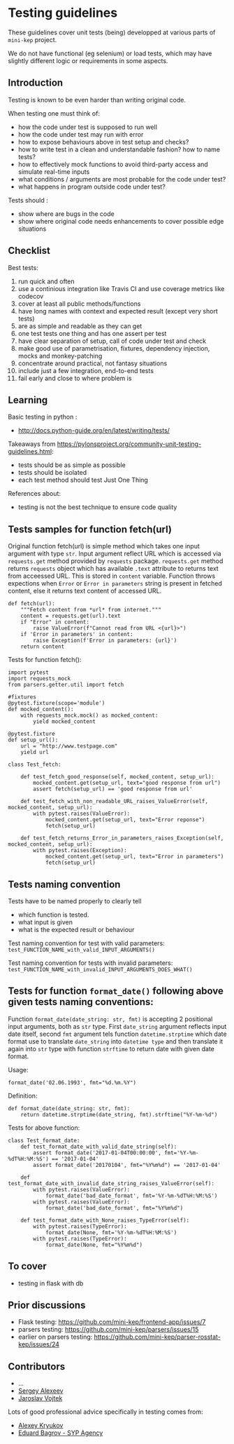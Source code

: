 Testing guidelines
==================

These guidelines cover unit tests (being) developped at various parts of ```mini-kep``` project.

We do not have functional (eg selenium) or load tests, which may have slightly different logic 
or requirements in some aspects. 

Introduction
------------

Testing is known to be even harder than writing original code. 

When testing one must think of: 
- how the code under test is supposed to run well 
- how the code under test may run with error
- how to expose behaviours above in test setup and checks?
- how to write test in a clean and understandable fashion? how to name tests?
- how to effectively mock functions to avoid third-party access and simulate real-time inputs 
- what conditions / arguments are most probable for the code under test?
- what happens in program outside code under test?

Tests should :
- show where are bugs in the code
- show where original code needs enhancements to cover possible edge situations

Checklist
----------

Best tests:
1. run quick and often
2. use a continious integration like Travis CI and use coverage metrics like codecov 
3. cover at least all public methods/functions
4. have long names with context and expected result (except very short tests)
5. are as simple and readable as they can get 
6. one test tests one thing and has one assert per test
7. have clear separation of setup, call of code under test and check 
8. make good use of parametrisation, fixtures, dependency injection, mocks and monkey-patching
9. concentrate around practical, not fantasy situations  
10. include just a few integration, end-to-end tests
11. fail early and close to where problem is

Learning
--------
Basic testing in python :
- <http://docs.python-guide.org/en/latest/writing/tests/>

Takeaways from <https://pylonsproject.org/community-unit-testing-guidelines.html>:
- tests should be as simple as possible
- tests should be isolated
- each test method should test Just One Thing

References about:
- testing is not the best technique to ensure code quality

Tests samples for function fetch(url)
-----------------------------------
Original function fetch(url) is simple method which takes one input argument with type ```str```. Input argument reflect URL which is accessed via ```requests.get``` method provided by ```requests``` package. ```requests.get``` method returns ```requests``` object which has available ```.text``` attribute to returns text from acceessed URL. This is stored in ```content``` variable. Function throws expections when ```Error``` or ```Error in parameters``` string is present in fetched content, else it returns text content of accessed URL.

```
def fetch(url):
    """Fetch content from *url* from internet."""
    content = requests.get(url).text
    if "Error" in content:
        raise ValueError(f"Cannot read from URL <{url}>")
    if 'Error in parameters' in content:
        raise Exception(f'Error in parameters: {url}')
    return content
```
Tests for function fetch():
```
import pytest
import requests_mock
from parsers.getter.util import fetch

#fixtures
@pytest.fixture(scope='module')
def mocked_content():
    with requests_mock.mock() as mocked_content:
        yield mocked_content

@pytest.fixture
def setup_url():
    url = "http://www.testpage.com"
    yield url

class Test_fetch:

    def test_fetch_good_response(self, mocked_content, setup_url):
        mocked_content.get(setup_url, text="good response from url")
        assert fetch(setup_url) == 'good response from url'

    def test_fetch_with_non_readable_URL_raises_ValueError(self, mocked_content, setup_url):
        with pytest.raises(ValueError):
            mocked_content.get(setup_url, text="Error reponse")
            fetch(setup_url)

    def test_fetch_returns_Error_in_parameters_raises_Exception(self, mocked_content, setup_url):
        with pytest.raises(Exception):
            mocked_content.get(setup_url, text="Error in parameters")
            fetch(setup_url)
```
Tests naming convention
-----------------------
Tests have to be named properly to clearly tell
- which function is tested.
- what input is given
- what is the expected result or behaviour

Test naming convention for test with valid parameters:
```test_FUNCTION_NAME_with_valid_INPUT_ARGUMENTS()```

Test naming convention for tests with invalid parameters:
```test_FUNCTION_NAME_with_invalid_INPUT_ARGUMENTS_DOES_WHAT()```

Tests for function ```format_date()``` following above given tests naming conventions:
--------------------------------------------------------------------------------------

Function ```format_date(date_string: str, fmt)``` is accepting 2 positional input arguments, both as ```str``` type. First ```date_string``` argument reflects input date itself, second ```fmt``` argument tels function ```datetime.strptime``` which date format use to translate ```date_string``` into ```datetime type``` and then translate it again into ```str``` type with function ```strftime``` to return date with given date format. 

Usage:

```format_date('02.06.1993', fmt="%d.%m.%Y")```

Definition:

```
def format_date(date_string: str, fmt):
    return datetime.strptime(date_string, fmt).strftime("%Y-%m-%d")
```
Tests for above function:
```
class Test_format_date:
    def test_format_date_with_valid_date_string(self):
        assert format_date('2017-01-04T00:00:00', fmt='%Y-%m-%dT%H:%M:%S') == '2017-01-04'
        assert format_date('20170104', fmt="%Y%m%d") == '2017-01-04'

    def test_format_date_with_invalid_date_string_raises_ValueError(self):
        with pytest.raises(ValueError):
            format_date('bad_date_format', fmt='%Y-%m-%dT%H:%M:%S')
        with pytest.raises(ValueError):
            format_date('bad_date_format', fmt="%Y%m%d")

    def test_format_date_with_None_raises_TypeError(self):
        with pytest.raises(TypeError):
            format_date(None, fmt='%Y-%m-%dT%H:%M:%S')
        with pytest.raises(TypeError):
            format_date(None, fmt="%Y%m%d")
```


To cover 
--------
- testing in flask with db

Prior discussions
-----------------
- Flask testing: <https://github.com/mini-kep/frontend-app/issues/7>
- parsers testing: <https://github.com/mini-kep/parsers/issues/15>
- earlier on parsers testing: <https://github.com/mini-kep/parser-rosstat-kep/issues/24>


Contributors 
------------
- ...
- [Sergey Alexeev](https://www.upwork.com/freelancers/~013cff3deed9987cf5)
- [Jaroslav Vojtek](https://www.upwork.com/freelancers/~01eeba06021f7e72ef?viewMode=1)


Lots of good professional advice specifically in testing comes from:
- [Alexey Kryukov](https://www.upwork.com/fl/alexey) 
- [Eduard Bagrov - SYP Agency](https://www.upwork.com/freelancers/~01ce161462df65feaa) 
